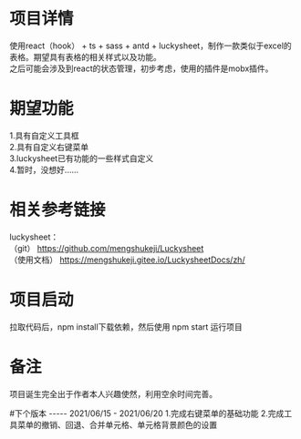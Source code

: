 # 项目详情
使用react（hook） + ts + sass + antd + luckysheet，制作一款类似于excel的表格。期望具有表格的相关样式以及功能。<br>
之后可能会涉及到react的状态管理，初步考虑，使用的插件是mobx插件。<br>


# 期望功能<br>
1.具有自定义工具框<br>
2.具有自定义右键菜单<br>
3.luckysheet已有功能的一些样式自定义<br>
4.暂时，没想好......


# 相关参考链接
luckysheet：<br>
（git）
https://github.com/mengshukeji/Luckysheet<br>
（使用文档）
https://mengshukeji.gitee.io/LuckysheetDocs/zh/


# 项目启动
拉取代码后，npm install下载依赖，然后使用 npm start 运行项目


# 备注
项目诞生完全出于作者本人兴趣使然，利用空余时间完善。

#下个版本 -----  2021/06/15 - 2021/06/20
1.完成右键菜单的基础功能
2.完成工具菜单的撤销、回退、合并单元格、单元格背景颜色的设置
